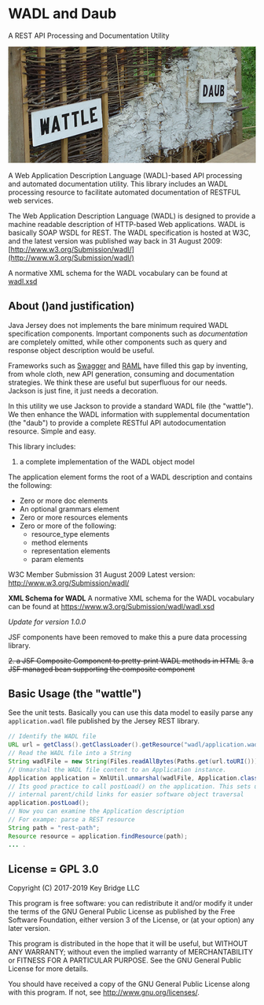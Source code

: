 # WADL and Daub

A REST API Processing and Documentation Utility

![Waddle and Daub](doc/wattle-and-daub.png)

A Web Application Description Language (WADL)-based API processing and automated
documentation utility. This library includes an WADL processing resource to facilitate
automated documentation of RESTFUL web services.

The Web Application Description Language (WADL) is designed to provide a machine
readable description of HTTP-based Web applications. WADL is basically SOAP WSDL for REST.
The WADL specification is hosted at W3C, and the latest version was published
way back in 31 August 2009: [http://www.w3.org/Submission/wadl/](http://www.w3.org/Submission/wadl/)

A normative XML schema for the WADL vocabulary can be found at
[wadl.xsd](https://www.w3.org/Submission/wadl/wadl.xsd)

## About ()and justification)

Java Jersey does not implements the bare minimum required WADL specification
components. Important components such as _documentation_ are completely omitted,
while other components such as query and response object description would be
useful.

Frameworks such as [Swagger](http://swagger.io) and [RAML](http://raml.org)
have filled this gap by inventing, from whole cloth, new API generation, consuming
and documentation strategies. We think these are useful but superfluous for our needs.
Jackson is just fine, it just needs a decoration.

In this utility we use Jackson to provide a standard WADL file (the "wattle"). We
then enhance the WADL information with supplemental documentation (the "daub")
to provide a complete RESTful API autodocumentation resource. Simple and easy.

This library includes:

1. a complete implementation of the WADL object model


The application element forms the root of a WADL description and contains the following:

  * Zero or more doc elements
  * An optional grammars element
  * Zero or more resources elements
  * Zero or more of the following:
      * resource_type elements
      * method elements
      * representation elements
      * param elements

W3C Member Submission 31 August 2009
Latest version: http://www.w3.org/Submission/wadl/

**XML Schema for WADL**
A normative XML schema for the WADL vocabulary can be found at
https://www.w3.org/Submission/wadl/wadl.xsd

_Update for version 1.0.0_

JSF components have been removed to make this a pure data processing library.


~~2. a JSF Composite Component to pretty-print WADL methods in HTML~~
~~3. a JSF managed bean supporting the composite component~~

## Basic Usage (the "wattle")

See the unit tests. Basically you can use this data model to easily
parse any `application.wadl` file published by the Jersey REST library.

```java
// Identify the WADL file
URL url = getClass().getClassLoader().getResource("wadl/application.wadl");
// Read the WADL file into a String 
String wadlFile = new String(Files.readAllBytes(Paths.get(url.toURI())));
// Unmarshal the WADL file content to an Application instance.
Application application = XmlUtil.unmarshal(wadlFile, Application.class);
// Its good practice to call postLoad() on the application. This sets up
// internal parent/child links for easier software object traversal
application.postLoad();
// Now you can examine the Application description
// For exampe: parse a REST resource 
String path = "rest-path";
Resource resource = application.findResource(path);
... .

```


## License = GPL 3.0

Copyright (C) 2017-2019 Key Bridge LLC

This program is free software: you can redistribute it and/or modify
it under the terms of the GNU General Public License as published by
the Free Software Foundation, either version 3 of the License, or
(at your option) any later version.

This program is distributed in the hope that it will be useful,
but WITHOUT ANY WARRANTY; without even the implied warranty of
MERCHANTABILITY or FITNESS FOR A PARTICULAR PURPOSE.  See the
GNU General Public License for more details.

You should have received a copy of the GNU General Public License
along with this program.  If not, see <http://www.gnu.org/licenses/>.

